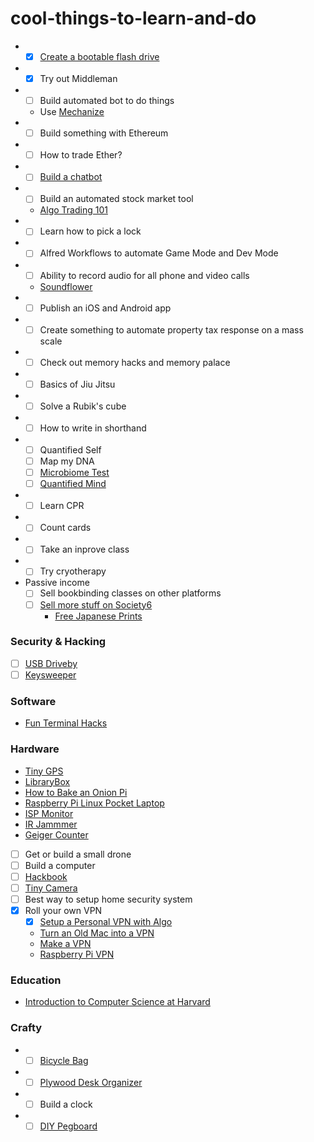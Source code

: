 # cool-things-to-learn-and-do


- - [x] [Create a bootable flash drive](https://docs.kali.org/downloading/kali-linux-live-usb-install)
- - [x] Try out Middleman
- - [ ] Build automated bot to do things
  - Use [Mechanize](https://github.com/sparklemotion/mechanize)
- - [ ] Build something with Ethereum
- - [ ] How to trade Ether?
- - [ ] [Build a chatbot](https://github.com/botui/botui)
- - [ ] Build an automated stock market tool
  - [Algo Trading 101](https://algotrading101.com/)
- - [ ] Learn how to pick a lock
- - [ ] Alfred Workflows to automate Game Mode and Dev Mode
- - [ ] Ability to record audio for all phone and video calls
  - [Soundflower](https://github.com/mattingalls/Soundflower)
- - [ ] Publish an iOS and Android app
- - [ ] Create something to automate property tax response on a mass scale

- - [ ] Check out memory hacks and memory palace
- - [ ] Basics of Jiu Jitsu
- - [ ] Solve a Rubik's cube
- - [ ] How to write in shorthand
- - [ ] Quantified Self
  - [ ] Map my DNA
  - [ ] [Microbiome Test](https://ubiome.com/)
  - [ ] [Quantified Mind](http://www.quantified-mind.com/)
- - [ ] Learn CPR
- - [ ] Count cards
- - [ ] Take an inprove class
- - [ ] Try cryotherapy
- Passive income
  - [ ] Sell bookbinding classes on other platforms
  - [ ] [Sell more stuff on Society6](https://www.skillshare.com/classes/Creating-Art-that-Sells-A-Working-Artist%E2%80%99s-Guide/2139207703?via=browse-rating-all-layout-grid)
    - [Free Japanese Prints](https://www.loc.gov/collections/japanese-fine-prints-pre-1915/about-this-collection/)

### Security & Hacking
- [ ] [USB Driveby](http://samy.pl/usbdriveby/)
- [ ] [Keysweeper](https://samy.pl/keysweeper/)

### Software
- [Fun Terminal Hacks](http://makezine.com/projects/fun-terminal-hacks-for-mac/)

### Hardware
- [Tiny GPS](http://makezine.com/projects/make-37/gps-cat-tracker-2/)
- [LibraryBox](http://makezine.com/projects/make-37/librarybox/)
- [How to Bake an Onion Pi](http://makezine.com/projects/make-36-boards/how-to-bake-an-onion-pi/)
- [Raspberry Pi Linux Pocket Laptop](http://makezine.com/projects/build-raspberry-pi-powered-linux-laptop-that-fits-your-pocket/)
- [ISP Monitor](http://makezine.com/projects/send-ticket-isp-when-your-internet-drops/)
- [IR Jammmer](http://www.instructables.com/id/IR-Remote-Control-Jammer/)
- [Geiger Counter](http://makezine.com/projects/geiger-counter-kit/)
- [ ] Get or build a small drone
- [ ] Build a computer
- [ ] [Hackbook](https://www.pine64.org/?page_id=3707)
- [ ] [Tiny Camera](https://www.amazon.com/ZOTER-Camera-Pinhole-Security-Surveillance/dp/B071NZ4XPX/ref=as_li_ss_tl?s=photo&ie=UTF8&qid=1501862550&sr=1-2&keywords=screw+camera&linkCode=sl1&tag=bngbng-20&linkId=df2bbf81ab7120635475371cd18ebd0a)
- [ ] Best way to setup home security system
- [x] Roll your own VPN
  - [x] [Setup a Personal VPN with Algo](https://github.com/trailofbits/algo)
  - [Turn an Old Mac into a VPN](https://lifehacker.com/turn-an-old-mac-into-a-cheap-vpn-with-os-x-server-1743411938)
  - [Make a VPN](https://lifehacker.com/5900969/build-your-own-vpn-to-pimp-out-your-gaming-streaming-remote-access-and-oh-yeah-security)
  - [Raspberry Pi VPN](http://makezine.com/projects/browse-anonymously-with-a-diy-raspberry-pi-vpntor-router/?utm_source=feedburner&utm_medium=%24%7Bfeed%7D&utm_campaign=Feed%3A+%24%7Bmakezineonline%7D+%28%24%7BMAKE%7D%29&utm_content=%24%7BGoogleReader%7D)

### Education
- [Introduction to Computer Science at Harvard](https://www.edx.org/course/introduction-computer-science-harvardx-cs50x#.U7CIk7GO3Ya)

### Crafty
- - [ ] [Bicycle Bag](https://www.pinterest.com/pin/471470654722749100/)
- - [ ] [Plywood Desk Organizer](http://www.hometreeatlas.com/5466/diy-organization-bloks-made-out-of-plywood-bedroom-and-desk-editions/)
- - [ ] Build a clock
- - [ ] [DIY Pegboard](https://www.pinterest.com/pin/471470654731554566/)
